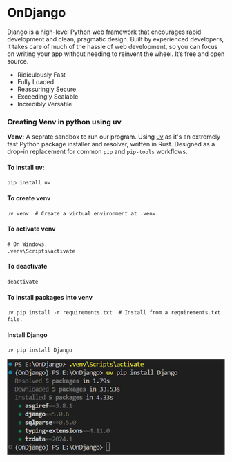 # OnDjango
Django is a high-level Python web framework that encourages rapid development and clean, pragmatic design. Built by experienced developers, it takes care of much of the hassle of web development, so you can focus on writing your app without needing to reinvent the wheel. It’s free and open source.
- Ridiculously Fast
- Fully Loaded
- Reassuringly Secure
- Exceedingly Scalable
- Incredibly Versatile
### Creating Venv in python using uv
**Venv:** A seprate sandbox to run our program.
Using [uv](https://pypi.org/project/uv/) as it's an extremely fast Python package installer and resolver, written in Rust.
Designed as a drop-in replacement for common `pip` and `pip-tools` workflows.

#### To install uv:
```
pip install uv
```
#### To create venv

```
uv venv  # Create a virtual environment at .venv.

```
#### To activate venv
```
# On Windows.
.venv\Scripts\activate
```
#### To deactivate 
```
deactivate
```
#### To install packages into venv
```
uv pip install -r requirements.txt  # Install from a requirements.txt file.
```
#### Install Django
```
uv pip install Django
```
<img src="img\01_uv pip Django.png">